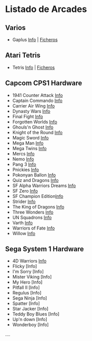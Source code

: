 # Listado de Arcades

Varios
----------------------------------
* Gaplus [Info](https://github.com/neptuno-fpga/Binaries/tree/main/Arcades/Z--Infojuegos/Gaplus.md) | [Ficheros](https://github.com/neptuno-fpga/Binaries/tree/main/Arcades/Varios/Gaplus)

Atari Tetris
----------------------------------
* Tetris [Info](https://github.com/neptuno-fpga/Binaries/tree/main/Arcades/Z--Infojuegos/Tetris.md)  | [Ficheros](https://github.com/neptuno-fpga/Binaries/tree/main/Arcades/Atari%20Tetris)

Capcom CPS1 Hardware
----------------------------------
* 1941 Counter Attack [Info](https://github.com/neptuno-fpga/Binaries/tree/main/Arcades/Z--Infojuegos/1941.md)
* Captain Commando [Info](https://github.com/neptuno-fpga/Binaries/tree/main/Arcades/Z--Infojuegos/Capitancommando.md)
* Carrier Air Wing [Info](https://github.com/neptuno-fpga/Binaries/tree/main/Arcades/Z--Infojuegos/CarrierAirWing.md)
* Dynasty Wars [Info](https://github.com/neptuno-fpga/Binaries/tree/main/Arcades/Z--Infojuegos/.md)
* Final Fight [Info](https://github.com/neptuno-fpga/Binaries/tree/main/Arcades/Z--Infojuegos/FinalFight.md)
* Forgotten Worlds [Info](https://github.com/neptuno-fpga/Binaries/tree/main/Arcades/Z--Infojuegos/ForgottenWorlds.md)
* Ghouls'n Ghost [Info](https://github.com/neptuno-fpga/Binaries/tree/main/Arcades/Z--Infojuegos/Ghouls'nghost.md)
* Knight of the Round [Info](https://github.com/neptuno-fpga/Binaries/tree/main/Arcades/Z--Infojuegos/Knightoftheround.md)
* Magic Sword [Info](https://github.com/neptuno-fpga/Binaries/tree/main/Arcades/Z--Infojuegos/MagicSword.md)
* Mega Man [Info](https://github.com/neptuno-fpga/Binaries/tree/main/Arcades/Z--Infojuegos/Megaman.md)
* Mega Twins [Info](https://github.com/neptuno-fpga/Binaries/tree/main/Arcades/Z--Infojuegos/Megatwins.md)
* Mercs [Info](https://github.com/neptuno-fpga/Binaries/tree/main/Arcades/Z--Infojuegos/Mercs.md)
* Nemo [Info](https://github.com/neptuno-fpga/Binaries/tree/main/Arcades/Z--Infojuegos/Nemo.md)
* Pang 3 [Info](https://github.com/neptuno-fpga/Binaries/tree/main/Arcades/Z--Infojuegos/Pang3.md)
* Pnickies [Info](https://github.com/neptuno-fpga/Binaries/tree/main/Arcades/Z--Infojuegos/Pnickies.md)
* Pokonyan Ballon [Info](https://github.com/neptuno-fpga/Binaries/tree/main/Arcades/Z--Infojuegos/Pokonyan_Balloon.md)
* Quiz and Dragons [Info](https://github.com/neptuno-fpga/Binaries/tree/main/Arcades/Z--Infojuegos/Quizanddragons.md)
* SF Alpha Warriors Dreams [Info](https://github.com/neptuno-fpga/Binaries/tree/main/Arcades/Z--Infojuegos/SF_Alpha_Warriors_Dreams.md)
* SF Zero [Info](https://github.com/neptuno-fpga/Binaries/tree/main/Arcades/Z--Infojuegos/SF_Zero.md)
* SF Champion Edition[Info](https://github.com/neptuno-fpga/Binaries/tree/main/Arcades/Z--Infojuegos/SF2_Champion_Edition.md)
* Strider [Info](https://github.com/neptuno-fpga/Binaries/tree/main/Arcades/Z--Infojuegos/Strider.md)
* The King of Dragons [Info](https://github.com/neptuno-fpga/Binaries/tree/main/Arcades/Z--Infojuegos/The_King_of_Dragons.md)
* Three Wonders [Info](https://github.com/neptuno-fpga/Binaries/tree/main/Arcades/Z--Infojuegos/Three_Wonders.md)
* UN Squadrons [Info](https://github.com/neptuno-fpga/Binaries/tree/main/Arcades/Z--Infojuegos/UN_Squadron.md)
* Varth [Info](https://github.com/neptuno-fpga/Binaries/tree/main/Arcades/Z--Infojuegos/Varth.md)
* Warriors of Fate [Info](https://github.com/neptuno-fpga/Binaries/tree/main/Arcades/Z--Infojuegos/Warriors_of_Fate.md)
* Willow [Info](https://github.com/neptuno-fpga/Binaries/tree/main/Arcades/Z--Infojuegos/Willow.md)

Sega System 1 Hardware
----------------------------------

* 4D Warriors [Info]()
* Flicky [Info]
* I'm Sorry [Info]
* Mister Viking [Info]
* My Hero [Info]
* Pitfall II [Info]
* Regulus [Info]
* Sega Ninja [Info]
* Spatter [Info]
* Star Jacker [Info]
* Teddy Boy Blues [Info]
* Up'n down [Info]
* Wonderboy [Info]




....
